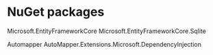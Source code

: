 # NuGet packages
Microsoft.EntityFrameworkCore
Microsoft.EntityFrameworkCore.Sqlite

Automapper
AutoMapper.Extensions.Microsoft.DependencyInjection